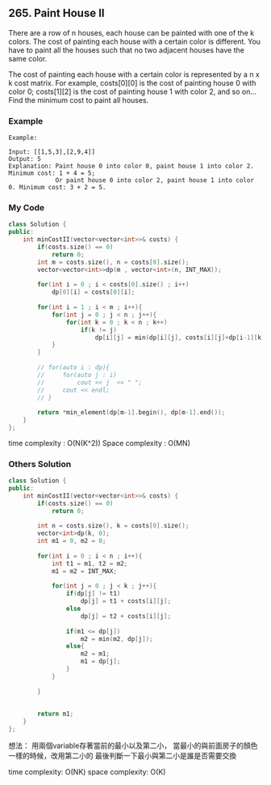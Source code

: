 ## 265. Paint House II

There are a row of n houses, each house can be painted with one of the k colors. The cost of painting each house with a certain color is different. You have to paint all the houses such that no two adjacent houses have the same color.

The cost of painting each house with a certain color is represented by a n x k cost matrix. For example, costs[0][0] is the cost of painting house 0 with color 0; costs[1][2] is the cost of painting house 1 with color 2, and so on... Find the minimum cost to paint all houses.


### Example
```
Example:

Input: [[1,5,3],[2,9,4]]
Output: 5
Explanation: Paint house 0 into color 0, paint house 1 into color 2. Minimum cost: 1 + 4 = 5; 
             Or paint house 0 into color 2, paint house 1 into color 0. Minimum cost: 3 + 2 = 5. 
```

### My Code
```c++
class Solution {
public:
    int minCostII(vector<vector<int>>& costs) {
        if(costs.size() == 0)
            return 0;
        int m = costs.size(), n = costs[0].size();
        vector<vector<int>>dp(m , vector<int>(n, INT_MAX));
        
        for(int i = 0 ; i < costs[0].size() ; i++)
            dp[0][i] = costs[0][i]; 
        
        for(int i = 1 ; i < m ; i++){
            for(int j = 0 ; j < n ; j++){
                for(int k = 0 ; k < n ; k++)
                    if(k != j)
                        dp[i][j] = min(dp[i][j], costs[i][j]+dp[i-1][k]);
            }
        }
        
        // for(auto i : dp){
        //     for(auto j : i)
        //         cout << j  << " ";
        //     cout << endl;
        // }
        
        return *min_element(dp[m-1].begin(), dp[m-1].end());
    }
};
```
time complexity : O(N(K^2))
Space complexity : O(MN)

### Others Solution
```c++
class Solution {
public:
    int minCostII(vector<vector<int>>& costs) {
        if(costs.size() == 0)
            return 0;
        
        int n = costs.size(), k = costs[0].size();
        vector<int>dp(k, 0);
        int m1 = 0, m2 = 0;
        
        for(int i = 0 ; i < n ; i++){
            int t1 = m1, t2 = m2;
            m1 = m2 = INT_MAX;
            
            for(int j = 0 ; j < k ; j++){
                if(dp[j] != t1)
                    dp[j] = t1 + costs[i][j];
                else
                    dp[j] = t2 + costs[i][j];
                
                if(m1 <= dp[j])
                    m2 = min(m2, dp[j]);
                else{
                    m2 = m1;
                    m1 = dp[j];
                }
            }
            
        }
        
        
        return m1;
    }
};
```
想法：
用兩個variable存著當前的最小以及第二小，
當最小的與前面房子的顏色一樣的時候，改用第二小的
最後判斷一下最小與第二小是誰是否需要交換

time complexity: O(NK)
space complexity: O(K)
